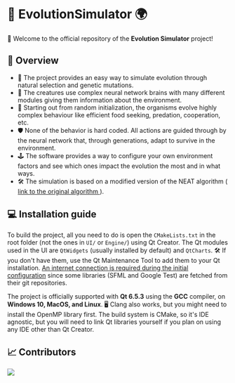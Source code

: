 # 🧠 EvolutionSimulator 🌍

👋 Welcome to the official repository of the **Evolution Simulator** project!

## 🌟 Overview

- 🧬 The project provides an easy way to simulate evolution through natural selection and genetic mutations.
- 🧠 The creatures use complex neural network brains with many different modules giving them information about the environment.
- 🐾 Starting out from random initialization, the organisms evolve highly complex behaviour like efficient food seeking, predation, cooperation, etc.
- 🛡️ None of the behavior is hard coded. All actions are guided through by the neural network that, through generations, adapt to survive in the environment.
- 🕹️ The software provides a way to configure your own environment factors and see which ones impact the evolution the most and in what ways.
- 🛠️ The simulation is based on a modified version of the NEAT algorithm (<a href="https://nn.cs.utexas.edu/downloads/papers/stanley.ec02.pdf"> link to the original algorithm </a>).

## 💻 Installation guide

To build the project, all you need to do is open the `CMakeLists.txt` in the root folder (not the ones in `UI/` or `Engine/`) using Qt Creator. The Qt modules used in the UI are `QtWidgets` (usually installed by default) and `QtCharts`. 🛠️ If you don't have them, use the Qt Maintenance Tool to add them to your Qt installation. <ins>An internet connection is required during the initial configuration</ins> since some libraries (SFML and Google Test) are fetched from their git repositories.

The project is officially supported with **Qt 6.5.3** using the **GCC** compiler, on **Windows 10, MacOS, and Linux**. 🖥️ Clang also works, but you might need to install the OpenMP library first. The build system is CMake, so it's IDE agnostic, but you will need to link Qt libraries yourself if you plan on using any IDE other than Qt Creator.

## 📈 Contributors

<a href="https://github.com/EvolutionSimulator/EvolutionSimulator/graphs/contributors">
  <img src="https://contrib.rocks/image?repo=EvolutionSimulator/EvolutionSimulator" />
</a>
